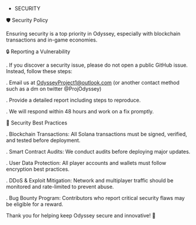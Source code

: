 * SECURITY

🛡 Security Policy

Ensuring security is a top priority in Odyssey, especially with blockchain transactions and in-game economies.

🔒 Reporting a Vulnerability

. If you discover a security issue, please do not open a public GitHub issue. Instead, follow these steps:

. Email us at OdysseyProject1@outlook.com (or another contact method such as a dm on twitter @ProjOdyssey)

. Provide a detailed report including steps to reproduce.

. We will respond within 48 hours and work on a fix promptly.

🔐 Security Best Practices

. Blockchain Transactions: All Solana transactions must be signed, verified, and tested before deployment.

. Smart Contract Audits: We conduct audits before deploying major updates.

. User Data Protection: All player accounts and wallets must follow encryption best practices.

. DDoS & Exploit Mitigation: Network and multiplayer traffic should be monitored and rate-limited to prevent abuse.

. Bug Bounty Program: Contributors who report critical security flaws may be eligible for a reward.

Thank you for helping keep Odyssey secure and innovative! 🚀

